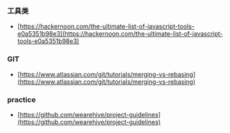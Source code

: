 ### 工具类
- [https://hackernoon.com/the-ultimate-list-of-javascript-tools-e0a5351b98e3](https://hackernoon.com/the-ultimate-list-of-javascript-tools-e0a5351b98e3)

### GIT
- [https://www.atlassian.com/git/tutorials/merging-vs-rebasing](https://www.atlassian.com/git/tutorials/merging-vs-rebasing)

### practice
- [https://github.com/wearehive/project-guidelines](https://github.com/wearehive/project-guidelines)